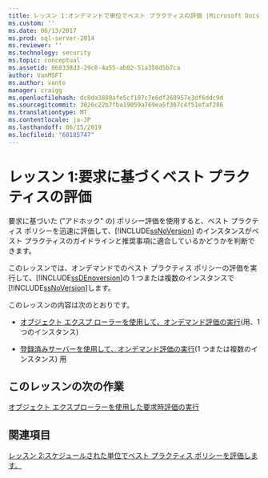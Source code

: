 ```yaml
---
title: レッスン 1:オンデマンドで単位でベスト プラクティスの評価 |Microsoft Docs
ms.custom: ''
ms.date: 06/13/2017
ms.prod: sql-server-2014
ms.reviewer: ''
ms.technology: security
ms.topic: conceptual
ms.assetid: 868338d3-29c8-4a55-ab02-51a358d5b7ca
author: VanMSFT
ms.author: vanto
manager: craigg
ms.openlocfilehash: dc8da3880afe5cf107c7e6df260957e3df6ddc9d
ms.sourcegitcommit: 3026c22b7fba19059a769ea5f367c4f51efaf286
ms.translationtype: MT
ms.contentlocale: ja-JP
ms.lasthandoff: 06/15/2019
ms.locfileid: "68185747"
---
```

# <a name="lesson-1-evaluate-best-practices-on-an-on-demand-basis"></a>レッスン 1:要求に基づくベスト プラクティスの評価
  要求に基づいた ("アドホック" の) ポリシー評価を使用すると、ベスト プラクティス ポリシーを迅速に評価して、[!INCLUDE[ssNoVersion](../includes/ssnoversion-md.md)] のインスタンスがベスト プラクティスのガイドラインと推奨事項に適合しているかどうかを判断できます。  
  
 このレッスンでは、オンデマンドでのベスト プラクティス ポリシーの評価を実行して、[!INCLUDE[ssDEnoversion](../includes/ssdenoversion-md.md)]の 1 つまたは複数のインスタンスで[!INCLUDE[ssNoVersion](../includes/ssnoversion-md.md)]します。  
  
 このレッスンの内容は次のとおりです。  
  
-   [オブジェクト エクスプ ローラーを使用して、オンデマンド評価の実行](../ssms/object/object-explorer.md)(用、1 つのインスタンス)  
  
-   [登録済みサーバーを使用して、オンデマンド評価の実行](../../2014/tutorials/perform-an-on-demand-evaluation-by-using-registered-servers.md)(1 つまたは複数のインスタンス) 用  
  
## <a name="next-task-in-lesson"></a>このレッスンの次の作業  
 [オブジェクト エクスプローラーを使用した要求時評価の実行](../ssms/object/object-explorer.md)  
  
## <a name="see-also"></a>関連項目  
 [レッスン 2:スケジュールされた単位でベスト プラクティス ポリシーを評価します。](../../2014/tutorials/lesson-2-evaluate-best-practices-policies-on-a-scheduled-basis.md)  
  
  

